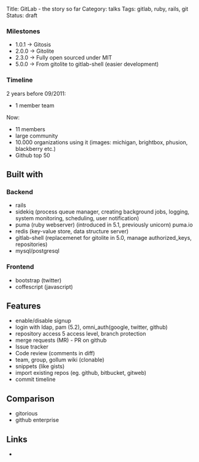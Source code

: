 Title: GitLab - the story so far
Category: talks
Tags: gitlab, ruby, rails, git
Status: draft

### Milestones

  - 1.0.1 -> Gitosis
  - 2.0.0 -> Gitolite
  - 2.3.0 -> Fully open sourced under MIT
  - 5.0.0 -> From gitolite to gitlab-shell (easier development)

### Timeline

2 years before 09/2011: 
  - 1 member team

Now:
  - 11 members
  - large community
  - 10.000 organizations using it (images: michigan, brightbox, phusion, blackberry etc.)
  - Github top 50
  
  
## Built with

### Backend

  - rails 
  - sidekiq (process queue manager, creating background jobs, logging, system monitoring, scheduling, user notification)
  - puma (ruby webserver) (introduced in 5.1, previously unicorn) puma.io
  - redis (key-value store, data structure server)
  - gitlab-shell (replacemenet for gitolite in 5.0, manage authorized_keys, repositories)
  - mysql/postgresql
  
### Frontend

  - bootstrap (twitter)
  - coffescript (javascript)
    
## Features

 - enable/disable signup
 - login with ldap, pam (5.2), omni_auth(google, twitter, github)
 - repository access 5 access level, branch protection
 - merge requests (MR) - PR on github
 - Issue tracker
 - Code review (comments in diff)
 - team, group, gollum wiki (clonable)
 - snippets (like gists)
 - import existing repos (eg. github, bitbucket, gitweb)
 - commit timeline

## Comparison

  - gitorious
  - github enterprise
  
## Links

  - 
  
  
